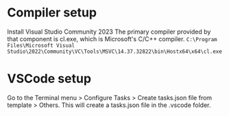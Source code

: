 # Compiler setup

Install Visual Studio Community 2023
The primary compiler provided by that component is cl.exe, which is Microsoft's C/C++ compiler.
`C:\Program Files\Microsoft Visual Studio\2022\Community\VC\Tools\MSVC\14.37.32822\bin\Hostx64\x64\cl.exe`

# VSCode setup
Go to the Terminal menu > Configure Tasks > Create tasks.json file from template > Others. This will create a tasks.json file in the .vscode folder.
